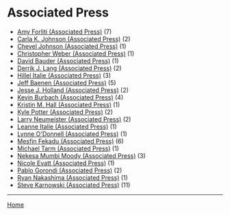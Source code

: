 # Associated Press

  * [Amy Forliti (Associated Press)](./associated-press/amy-forliti/) (7)
  * [Carla K. Johnson (Associated Press)](./associated-press/carla-k-johnson/) (2)
  * [Chevel Johnson (Associated Press)](./associated-press/chevel-johnson/) (1)
  * [Christopher Weber (Associated Press)](./associated-press/christopher-weber/) (1)
  * [David Bauder (Associated Press)](./associated-press/david-bauder/) (1)
  * [Derrik J. Lang (Associated Press)](./associated-press/derrik-j-lang/) (2)
  * [Hillel Italie (Associated Press)](./associated-press/hillel-italie/) (3)
  * [Jeff Baenen (Associated Press)](./associated-press/jeff-baenen/) (5)
  * [Jesse J. Holland (Associated Press)](./associated-press/jesse-j-holland/) (2)
  * [Kevin Burbach (Associated Press)](./associated-press/kevin-burbach/) (4)
  * [Kristin M. Hall (Associated Press)](./associated-press/kristin-m-hall/) (1)
  * [Kyle Potter (Associated Press)](./associated-press/kyle-potter/) (2)
  * [Larry Neumeister (Associated Press)](./associated-press/larry-neumeister/) (2)
  * [Leanne Italie (Associated Press)](./associated-press/leanne-italie/) (1)
  * [Lynne O'Donnell (Associated Press)](./associated-press/lynne-o-donnell/) (1)
  * [Mesfin Fekadu (Associated Press)](./associated-press/mesfin-fekadu/) (6)
  * [Michael Tarm (Associated Press)](./associated-press/michael-tarm/) (1)
  * [Nekesa Mumbi Moody (Associated Press)](./associated-press/nekesa-mumbi-moody/) (3)
  * [Nicole Evatt (Associated Press)](./associated-press/nicole-evatt/) (1)
  * [Pablo Gorondi (Associated Press)](./associated-press/pablo-gorondi/) (2)
  * [Ryan Nakashima (Associated Press)](./associated-press/ryan-nakashima/) (1)
  * [Steve Karnowski (Associated Press)](./associated-press/steve-karnowski/) (11)

----

[Home](../)
